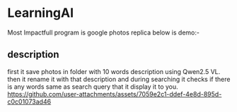 # LearningAI

Most Impactfull program is google photos replica below is demo:-
## description
first it save photos in folder with 10 words description using Qwen2.5 VL.
then it rename it with that description and during searching it checks if there is any words same as search query that it display it to you.
https://github.com/user-attachments/assets/7059e2c1-ddef-4e8d-895d-c0c01073ad46



